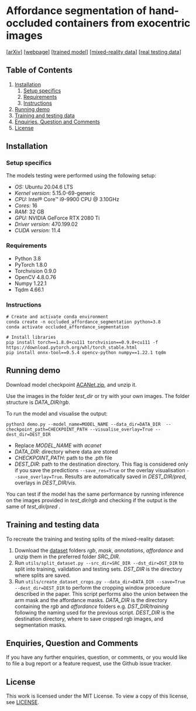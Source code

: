 # Affordance segmentation of hand-occluded containers from exocentric images

[[arXiv](https://arxiv.org/abs/2308.11233v1)] 
[[webpage](https://apicis.github.io/projects/acanet.html)]
[[trained model](https://doi.org/10.5281/zenodo.8364196)]
[[mixed-reality data](https://doi.org/10.5281/zenodo.5085800)]
[[real testing data](https://doi.org/10.5281/zenodo.10708553)]
 
## Table of Contents

1. [Installation](#installation)
    1. [Setup specifics](#setup_specifics)  
    2. [Requirements](#requirements)
    3. [Instructions](#instructions)
2. [Running demo](#demo)
3. [Training and testing data](#data)   
4. [Enquiries, Question and Comments](#enquiries-question-and-comments)
5. [License](#license)

## Installation <a name="installation"></a>

### Setup specifics <a name="setup_specifics"></a>
The models testing were performed using the following setup:
* *OS:* Ubuntu 20.04.6 LTS
* *Kernel version:* 5.15.0-69-generic
* *CPU:* Intel® Core™ i9-9900 CPU @ 3.10GHz
* *Cores:* 16 
* *RAM:* 32 GB
* *GPU:* NVIDIA GeForce RTX 2080 Ti
* *Driver version:* 470.199.02
* *CUDA version:* 11.4


### Requirements <a name="requirements"></a> 
* Python 3.8
* PyTorch 1.8.0
* Torchvision 0.9.0
* OpenCV 4.8.0.76
* Numpy 1.22.1
* Tqdm 4.66.1

### Instructions <a name="instructions"></a>
```
# Create and activate conda environment
conda create -n occluded_affordance_segmentation python=3.8
conda activate occluded_affordance_segmentation
    
# Install libraries
pip install torch==1.8.0+cu111 torchvision==0.9.0+cu111 -f https://download.pytorch.org/whl/torch_stable.html
pip install onnx-tool==0.5.4 opencv-python numpy==1.22.1 tqdm
```

## Running demo <a name="demo"></a>

Download model checkpoint [ACANet.zip](https://doi.org/10.5281/zenodo.8364196), and unzip it.

Use the images in the folder *test_dir* or try with your own images. The folder structure is *DATA_DIR/rgb*. 

To run the model and visualise the output:

```
python3 demo.py --model_name=MODEL_NAME --data_dir=DATA_DIR  --checkpoint_path=CHECKPOINT_PATH --visualise_overlay=True --dest_dir=DEST_DIR
```

* Replace *MODEL_NAME* with *acanet*
* *DATA_DIR*: directory where data are stored
* *CHECKPOINT_PATH*: path to the .pth file
* *DEST_DIR*: path to the destination directory. This flag is considered only if you save the predictions ```--save_res=True``` or the overlay visualisation ```--save_overlay=True```. Results are automatically saved in *DEST_DIR/pred*, overlays in *DEST_DIR/vis*.

You can test if the model has the same performance by running inference on the images provided in *test_dir/rgb* and checking if the output is the same of *test_dir/pred* .

## Training and testing data <a name="data"></a>
To recreate the training and testing splits of the mixed-reality dataset:
1. Download the [dataset](https://doi.org/10.5281/zenodo.5085800) folders *rgb*, *mask*, *annotations*, *affordance* and unzip them in the preferred folder *SRC_DIR*.
2.  Run ```utils/split_dataset.py --src_dir=SRC_DIR --dst_dir=DST_DIR``` to split into training, validation and testing sets. *DST_DIR* is the directory where splits are saved.
3. Run ```utils/create_dataset_crops.py --data_dir=DATA_DIR --save=True --dest_dir=DEST_DIR``` to perform the cropping window procedure described in the paper. This script performs also the union between the arm mask and the affordance masks. *DATA_DIR* is the directory containing the *rgb* and *affordance* folders e.g.  *DST_DIR/training* following the naming used for the previous script. *DEST_DIR* is the destination directory, where to save cropped rgb images, and segmentation masks. 

## Enquiries, Question and Comments <a name="enquiries-question-and-comments"></a>

If you have any further enquiries, question, or comments, or you would like to file a bug report or a feature request, use the Github issue tracker. 

## License <a name="license"></a>

This work is licensed under the MIT License. To view a copy of this license, see [LICENSE](LICENSE).
